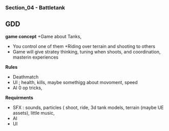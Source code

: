 ### Section_04 - Battletank ###
## GDD
 **game concept** 
 +Game about Tanks, 
 + You control one of them
 +Riding over terrain and shooting to others
 + Game will give stratey thinking, tuning when shoots, and coordination, masterin experiences
 
 **Rules**
 + Deathmatch
 + UI ; health, kills, maybe somethigg about movoment, speed
 + AI 0 op tricks,
 
 
 **Requirments**
 + SFX : sounds, particles ( shoot, ride, 3d tank models, terrain (maybe UE assets), little  music, 
 + AI
 + UI
